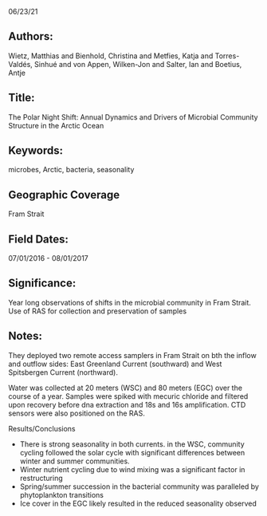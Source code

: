 06/23/21
## Authors:
Wietz, Matthias and Bienhold, Christina and Metfies, Katja and Torres-Valdés, Sinhué and von Appen, Wilken-Jon and Salter, Ian and Boetius, Antje
## Title:
The Polar  Night Shift: Annual Dynamics  and  Drivers  of  Microbial  Community Structure in the Arctic Ocean
## Keywords:
microbes, Arctic, bacteria, seasonality
## Geographic Coverage
Fram Strait
## Field Dates:
07/01/2016 - 08/01/2017
## Significance:
Year long observations of shifts in the microbial community in Fram Strait. Use of RAS for collection and preservation of samples

## Notes:
They deployed two remote access samplers in Fram Strait on bth the inflow and outflow sides: East Greenland Current (southward) and West Spitsbergen Current (northward).

Water was collected at 20 meters (WSC) and 80 meters (EGC) over the course of a year. Samples were spiked with mecuric chloride and filtered upon recovery before dna extraction and 18s and 16s amplification. CTD sensors were also positioned on the RAS.

Results/Conclusions
- There is strong seasonality in both currents. in the WSC, community cycling followed the solar cycle with significant differences between winter and summer communities.
- Winter nutrient cycling due to wind mixing was a significant factor in restructuring
- Spring/summer succession in the bacterial community was paralleled by phytoplankton transitions
- Ice cover in the EGC likely resulted in the reduced seasonality observed
